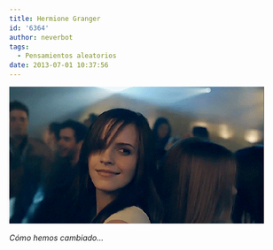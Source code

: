 ```yaml
---
title: Hermione Granger
id: '6364'
author: neverbot
tags:
  - Pensamientos aleatorios
date: 2013-07-01 10:37:56
---
```


[![Hermione Granger](./hermione-granger/hermione_granger.gif)](https://neverbot.com/wp-content/uploads/2013/07/hermione_granger.gif)

_Cómo hemos cambiado..._